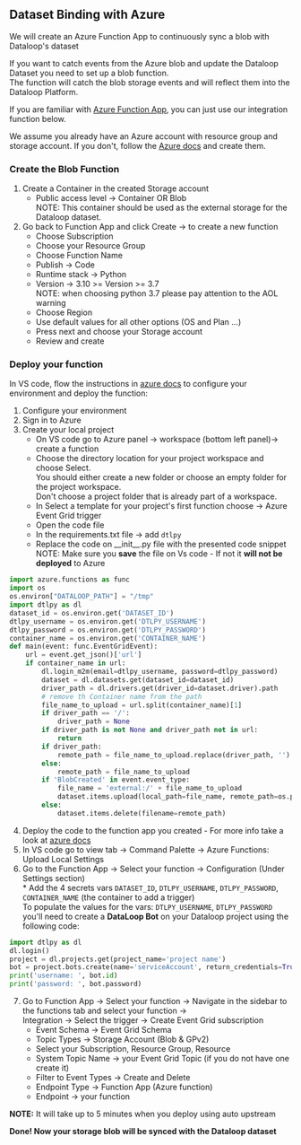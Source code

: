 ## Dataset Binding with Azure  
  
We will create an Azure Function App to continuously sync a blob with Dataloop's dataset  
  
If you want to catch events from the Azure blob and update the Dataloop Dataset you need to set up a blob function.  
The function will catch the blob storage events and will reflect them into the Dataloop Platform.  
  
If you are familiar with [Azure Function App](https://learn.microsoft.com/en-us/azure/azure-functions/create-first-function-vs-code-python), you can just use our integration function below.  
  
We assume you already have an Azure account with resource group and storage account. If you don't, follow the [Azure docs](https://learn.microsoft.com/en-us/azure/storage/common/storage-account-create) and create them.  
  
### Create the Blob Function  
1. Create a Container in the created Storage account  
   * Public access level -> Container OR Blob  
NOTE: This container should be used as the external storage for the Dataloop dataset.  
2. Go back to Function App and click Create -> to create a new function  
   * Choose Subscription  
   * Choose your Resource Group  
   * Choose Function Name  
   * Publish -> Code  
   * Runtime stack -> Python  
   * Version -> 3.10 >= Version >= 3.7  
   NOTE: when choosing python 3.7 please pay attention to the AOL warning  
   * Choose Region  
   * Use default values for all other options (OS and Plan ...)  
   * Press next and choose your Storage account  
   * Review and create  
  
### Deploy your function  
In VS code, flow the instructions in [azure docs](https://learn.microsoft.com/en-us/azure/azure-functions/create-first-function-vs-code-python) to configure your environment and deploy the function:  
1. Configure your environment  
2. Sign in to Azure  
3. Create your local project  
   * On VS code go to Azure panel -> workspace (bottom left panel)-> create a function  
   * Choose the directory location for your project workspace and choose Select.  
    You should either create a new folder or choose an empty folder for the project workspace.  
    Don't choose a project folder that is already part of a workspace.  
   * In Select a template for your project's first function choose -> Azure Event Grid trigger  
   * Open the code file  
   * In the requirements.txt file -> add ```dtlpy```  
   * Replace the code on \_\_init\_\_.py file with the presented code snippet  
   NOTE: Make sure you **save** the file on Vs code - If not it **will not be deployed** to Azure  
  

```python
import azure.functions as func
import os
os.environ["DATALOOP_PATH"] = "/tmp"
import dtlpy as dl
dataset_id = os.environ.get('DATASET_ID')
dtlpy_username = os.environ.get('DTLPY_USERNAME')
dtlpy_password = os.environ.get('DTLPY_PASSWORD')
container_name = os.environ.get('CONTAINER_NAME')
def main(event: func.EventGridEvent):
    url = event.get_json()['url']
    if container_name in url:
        dl.login_m2m(email=dtlpy_username, password=dtlpy_password)
        dataset = dl.datasets.get(dataset_id=dataset_id)
        driver_path = dl.drivers.get(driver_id=dataset.driver).path
        # remove th Container name from the path
        file_name_to_upload = url.split(container_name)[1]
        if driver_path == '/':
            driver_path = None
        if driver_path is not None and driver_path not in url:
            return
        if driver_path:
            remote_path = file_name_to_upload.replace(driver_path, '')
        else:
            remote_path = file_name_to_upload
        if 'BlobCreated' in event.event_type:
            file_name = 'external:/' + file_name_to_upload
            dataset.items.upload(local_path=file_name, remote_path=os.path.dirname(remote_path))
        else:
            dataset.items.delete(filename=remote_path)
```
4. Deploy the code to the function app you created - For more info take a look at [azure docs](https://learn.microsoft.com/en-us/azure/azure-functions/create-first-function-vs-code-python?pivots=python-mode-configuration#deploy-the-project-to-azure)  
5. In VS code go to view tab -> Command Palette -> Azure Functions: Upload Local Settings  
6. Go to the Function App -> Select your function -> Configuration (Under Settings section)  
       * Add the 4 secrets vars `DATASET_ID`, `DTLPY_USERNAME`, `DTLPY_PASSWORD`, `CONTAINER_NAME` (the container to add a trigger)  
    To populate the values for the vars: `DTLPY_USERNAME`, `DTLPY_PASSWORD` you'll need to create a **DataLoop Bot** on your Dataloop project using the following code:  

```python
import dtlpy as dl
dl.login()
project = dl.projects.get(project_name='project name')
bot = project.bots.create(name='serviceAccount', return_credentials=True)
print('username: ', bot.id)
print('password: ', bot.password)
```
7. Go to Function App -> Select your function -> Navigate in the sidebar to the functions tab and select your function ->  
Integration -> Select the trigger -> Create Event Grid subscription  
    * Event Schema -> Event Grid Schema  
    * Topic Types -> Storage Account (Blob & GPv2)  
    * Select your Subscription, Resource Group, Resource  
    * System Topic Name -> your Event Grid Topic (if you do not have one create it)  
    * Filter to Event Types -> Create and Delete  
    * Endpoint Type -> Function App (Azure function)  
    * Endpoint -> your function  
  
**NOTE:** It will take up to 5 minutes when you deploy using auto upstream  
  
  
**Done! Now your storage blob will be synced with the Dataloop dataset**  
